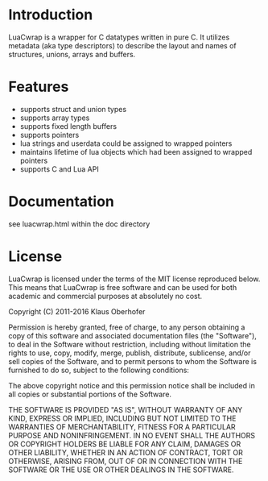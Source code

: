 # Introduction

LuaCwrap is a wrapper for C datatypes written in pure C. It utilizes metadata (aka type descriptors) to describe the layout and names of structures, unions, arrays and buffers.

# Features

 * supports struct and union types
 * supports array types
 * supports fixed length buffers
 * supports pointers
 * lua strings and userdata could be assigned to wrapped pointers
 * maintains lifetime of lua objects which had been assigned to wrapped pointers
 * supports C and Lua API

# Documentation

see luacwrap.html within the doc directory

# License

LuaCwrap is licensed under the terms of the MIT license reproduced below.
This means that LuaCwrap is free software and can be used for both academic
and commercial purposes at absolutely no cost.

Copyright (C) 2011-2016 Klaus Oberhofer

Permission is hereby granted, free of charge, to any person obtaining a copy
of this software and associated documentation files (the "Software"), to deal
in the Software without restriction, including without limitation the rights
to use, copy, modify, merge, publish, distribute, sublicense, and/or sell
copies of the Software, and to permit persons to whom the Software is
furnished to do so, subject to the following conditions:

The above copyright notice and this permission notice shall be included in
all copies or substantial portions of the Software.

THE SOFTWARE IS PROVIDED "AS IS", WITHOUT WARRANTY OF ANY KIND, EXPRESS OR
IMPLIED, INCLUDING BUT NOT LIMITED TO THE WARRANTIES OF MERCHANTABILITY,
FITNESS FOR A PARTICULAR PURPOSE AND NONINFRINGEMENT.  IN NO EVENT SHALL THE
AUTHORS OR COPYRIGHT HOLDERS BE LIABLE FOR ANY CLAIM, DAMAGES OR OTHER
LIABILITY, WHETHER IN AN ACTION OF CONTRACT, TORT OR OTHERWISE, ARISING FROM,
OUT OF OR IN CONNECTION WITH THE SOFTWARE OR THE USE OR OTHER DEALINGS IN
THE SOFTWARE.



